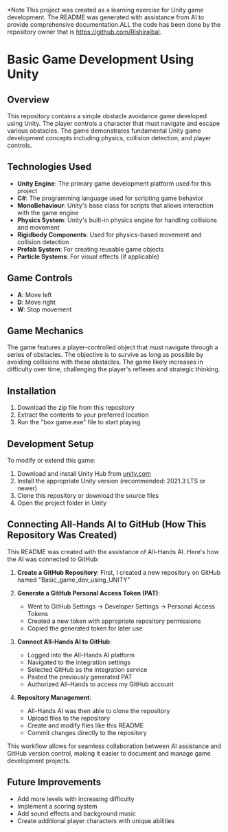 *Note This project was created as a learning exercise for Unity game development. The README was generated with assistance from AI to provide comprehensive documentation.ALL the code has been done by the repository owner that is https://github.com/Rishirajbal.
# Basic Game Development Using Unity

## Overview
This repository contains a simple obstacle avoidance game developed using Unity. The player controls a character that must navigate and escape various obstacles. The game demonstrates fundamental Unity game development concepts including physics, collision detection, and player controls.

## Technologies Used
- **Unity Engine**: The primary game development platform used for this project
- **C#**: The programming language used for scripting game behavior
- **MonoBehaviour**: Unity's base class for scripts that allows interaction with the game engine
- **Physics System**: Unity's built-in physics engine for handling collisions and movement
- **Rigidbody Components**: Used for physics-based movement and collision detection
- **Prefab System**: For creating reusable game objects
- **Particle Systems**: For visual effects (if applicable)

## Game Controls
- **A**: Move left
- **D**: Move right
- **W**: Stop movement

## Game Mechanics
The game features a player-controlled object that must navigate through a series of obstacles. The objective is to survive as long as possible by avoiding collisions with these obstacles. The game likely increases in difficulty over time, challenging the player's reflexes and strategic thinking.

## Installation
1. Download the zip file from this repository
2. Extract the contents to your preferred location
3. Run the "box game.exe" file to start playing

## Development Setup
To modify or extend this game:
1. Download and install Unity Hub from [unity.com](https://unity.com/)
2. Install the appropriate Unity version (recommended: 2021.3 LTS or newer)
3. Clone this repository or download the source files
4. Open the project folder in Unity

## Connecting All-Hands AI to GitHub (How This Repository Was Created)

This README was created with the assistance of All-Hands AI. Here's how the AI was connected to GitHub:

1. **Create a GitHub Repository**: First, I created a new repository on GitHub named "Basic_game_dev_using_UNITY"

2. **Generate a GitHub Personal Access Token (PAT)**:
   - Went to GitHub Settings → Developer Settings → Personal Access Tokens
   - Created a new token with appropriate repository permissions
   - Copied the generated token for later use

3. **Connect All-Hands AI to GitHub**:
   - Logged into the All-Hands AI platform
   - Navigated to the integration settings
   - Selected GitHub as the integration service
   - Pasted the previously generated PAT
   - Authorized All-Hands to access my GitHub account

4. **Repository Management**:
   - All-Hands AI was then able to clone the repository
   - Upload files to the repository
   - Create and modify files like this README
   - Commit changes directly to the repository

This workflow allows for seamless collaboration between AI assistance and GitHub version control, making it easier to document and manage game development projects.

## Future Improvements
- Add more levels with increasing difficulty
- Implement a scoring system
- Add sound effects and background music
- Create additional player characters with unique abilities
